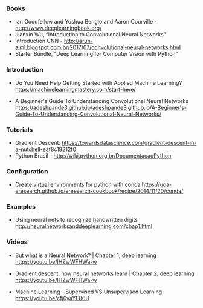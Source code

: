 
### Books
* Ian Goodfellow and Yoshua Bengio and Aaron Courville - http://www.deeplearningbook.org/
* Jianxin Wu, “Introduction to Convolutional Neural Networks”
* Introduction CNN - http://arun-aiml.blogspot.com.br/2017/07/convolutional-neural-networks.html
* Starter Bundle, “Deep Learning for Computer Vision with Python”

### Introduction
* Do You Need Help Getting Started with Applied Machine Learning?
https://machinelearningmastery.com/start-here/

* A Beginner's Guide To Understanding Convolutional Neural Networks
https://adeshpande3.github.io/adeshpande3.github.io/A-Beginner's-Guide-To-Understanding-Convolutional-Neural-Networks/

### Tutorials
 * Gradient Descent: https://towardsdatascience.com/gradient-descent-in-a-nutshell-eaf8c18212f0
 * Python Brasil - http://wiki.python.org.br/DocumentacaoPython
 
### Configuration
* Create virtual environments for python with conda
https://uoa-eresearch.github.io/eresearch-cookbook/recipe/2014/11/20/conda/

### Examples
* Using neural nets to recognize handwritten digits
http://neuralnetworksanddeeplearning.com/chap1.html

### Videos
* But what *is* a Neural Network? | Chapter 1, deep learning
https://youtu.be/IHZwWFHWa-w

* Gradient descent, how neural networks learn | Chapter 2, deep learning
https://youtu.be/IHZwWFHWa-w

* Machine Learning - Supervised VS Unsupervised Learning
https://youtu.be/cfj6yaYE86U
